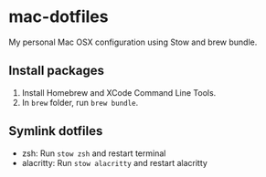 # mac-dotfiles
My personal Mac OSX configuration using Stow and brew bundle.

## Install packages

1. Install Homebrew and XCode Command Line Tools.
2. In `brew` folder, run `brew bundle`.

## Symlink dotfiles

- zsh: Run `stow zsh` and restart terminal
- alacritty: Run `stow alacritty` and restart alacritty
